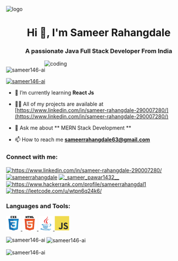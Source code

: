 ![logo](https://github.com/Sameer146-ai/Sameer146-ai/blob/main/DALL%C2%B7E%202025-03-06%2017.25.51%20-%20A%20futuristic%20GitHub%20banner%20for%20a%20coder%20named%20'Sameer%20Rahangdale'.%20The%20banner%20should%20have%20a%20dark%20mode%20aesthetic%20with%20neon%20blue%20and%20green%20colors.%20It%20sho.webp)
<h1 align="center">Hi 👋, I'm Sameer Rahangdale</h1>
<h3 align="center">A passionate Java Full Stack Developer From India</h3>
<img align="right" width ="400" alt = "coding" src ="https://user-images.githubusercontent.com/55389276/140866485-8fb1c876-9a8f-4d6a-98dc-08c4981eaf70.gif">

<p align="left"> <img src="https://komarev.com/ghpvc/?username=sameer146-ai&label=Profile%20views&color=0e75b6&style=flat" alt="sameer146-ai" /> </p>

<p align="left"> <a href="https://github.com/ryo-ma/github-profile-trophy"><img src="https://github-profile-trophy.vercel.app/?username=sameer146-ai" alt="sameer146-ai" /></a> </p>

- 🌱 I’m currently learning **React Js**

- 👨‍💻 All of my projects are available at [https://www.linkedin.com/in/sameer-rahangdale-290007280/](https://www.linkedin.com/in/sameer-rahangdale-290007280/)

- 💬 Ask me about ** MERN Stack Development **

- 📫 How to reach me **sameerrahangdale63@gmail.com**

<h3 align="left">Connect with me:</h3>
<p align="left">
<a href="https://linkedin.com/in/https://www.linkedin.com/in/sameer-rahangdale-290007280/" target="blank"><img align="center" src="https://raw.githubusercontent.com/rahuldkjain/github-profile-readme-generator/master/src/images/icons/Social/linked-in-alt.svg" alt="https://www.linkedin.com/in/sameer-rahangdale-290007280/" height="30" width="40" /></a>
<a href="https://fb.com/sameerrahangdale" target="blank"><img align="center" src="https://raw.githubusercontent.com/rahuldkjain/github-profile-readme-generator/master/src/images/icons/Social/facebook.svg" alt="sameerrahangdale" height="30" width="40" /></a>
<a href="https://instagram.com/_sameer_pawar1432__" target="blank"><img align="center" src="https://raw.githubusercontent.com/rahuldkjain/github-profile-readme-generator/master/src/images/icons/Social/instagram.svg" alt="_sameer_pawar1432__" height="30" width="40" /></a>
<a href="https://www.hackerrank.com/https://www.hackerrank.com/profile/sameerrahangdal1" target="blank"><img align="center" src="https://raw.githubusercontent.com/rahuldkjain/github-profile-readme-generator/master/src/images/icons/Social/hackerrank.svg" alt="https://www.hackerrank.com/profile/sameerrahangdal1" height="30" width="40" /></a>
<a href="https://www.leetcode.com/https://leetcode.com/u/wtpn6q24k6/" target="blank"><img align="center" src="https://raw.githubusercontent.com/rahuldkjain/github-profile-readme-generator/master/src/images/icons/Social/leet-code.svg" alt="https://leetcode.com/u/wtpn6q24k6/" height="30" width="40" /></a>
</p>

<h3 align="left">Languages and Tools:</h3>
<p align="left"> <a href="https://www.w3schools.com/css/" target="_blank" rel="noreferrer"> <img src="https://raw.githubusercontent.com/devicons/devicon/master/icons/css3/css3-original-wordmark.svg" alt="css3" width="40" height="40"/> </a> <a href="https://www.w3.org/html/" target="_blank" rel="noreferrer"> <img src="https://raw.githubusercontent.com/devicons/devicon/master/icons/html5/html5-original-wordmark.svg" alt="html5" width="40" height="40"/> </a> <a href="https://www.java.com" target="_blank" rel="noreferrer"> <img src="https://raw.githubusercontent.com/devicons/devicon/master/icons/java/java-original.svg" alt="java" width="40" height="40"/> </a> <a href="https://developer.mozilla.org/en-US/docs/Web/JavaScript" target="_blank" rel="noreferrer"> <img src="https://raw.githubusercontent.com/devicons/devicon/master/icons/javascript/javascript-original.svg" alt="javascript" width="40" height="40"/> </a> </p>

<p><img align="left" src="https://github-readme-stats.vercel.app/api/top-langs?username=sameer146-ai&show_icons=true&locale=en&layout=compact" alt="sameer146-ai" /></p>

<p>&nbsp;<img align="center" src="https://github-readme-stats.vercel.app/api?username=sameer146-ai&show_icons=true&locale=en" alt="sameer146-ai" /></p>

<p><img align="center" src="https://github-readme-streak-stats.herokuapp.com/?user=sameer146-ai&" alt="sameer146-ai" /></p>

